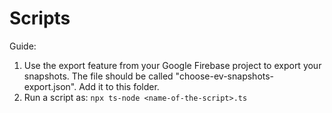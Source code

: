 # Scripts

Guide:

1. Use the export feature from your Google Firebase project to export your snapshots. The file should be called "choose-ev-snapshots-export.json". Add it to this folder.
2. Run a script as: `npx ts-node <name-of-the-script>.ts`
